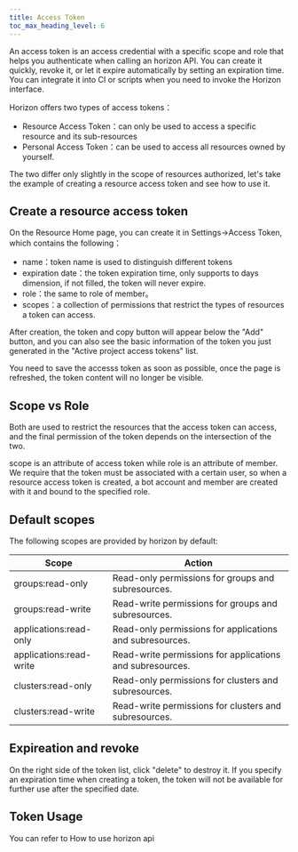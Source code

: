 ```yaml
---
title: Access Token
toc_max_heading_level: 6
---
```


An access token is an access credential with a specific scope and role that helps you authenticate when calling an horizon API. You can create it quickly, revoke it, or let it expire automatically by setting an expiration time. You can integrate it into CI or scripts when you need to invoke the Horizon interface.

Horizon offers two types of access tokens：

* Resource Access Token：can only be used to access a specific resource and its sub-resources
* Personal Access Token：can be used to access all resources owned by yourself.

The two differ only slightly in the scope of resources authorized, let's take the example of creating a resource access token and see how to use it.

## Create a resource access token

On the Resource Home page, you can create it in Settings->Access Token, which contains the following：

- name：token name is used to distinguish different tokens
- expiration date：the token expiration time, only supports to days dimension, if not filled, the token will never expire.
- role：the same to role of member。
- scopes：a collection of permissions that restrict the types of resources a token can access.

After creation, the token and copy button will appear below the "Add" button, and you can also see the basic information of the token you just generated in the "Active project access tokens" list.

You need to save the accesss token as soon as possible, once the page is refreshed, the token content will no longer be visible.

## Scope vs Role

Both are used to restrict the resources that the access token can access, and the final permission of the token depends on the intersection of the two.

scope is an attribute of access token while role is an attribute of member. We require that the token must be associated with a certain user, so when a resource access token is created, a bot account and member are created with it and bound to the specified role.

## Default scopes

The following scopes are provided by horizon by default:

| Scope                   | Action                                                    |
| ----------------------- | --------------------------------------------------------- |
| groups:read-only        | Read-only permissions for groups and subresources.        |
| groups:read-write       | Read-write permissions for groups and subresources.       |
| applications:read-only  | Read-only permissions for applications and subresources.  |
| applications:read-write | Read-write permissions for applications and subresources. |
| clusters:read-only      | Read-only permissions for clusters and subresources.      |
| clusters:read-write     | Read-write permissions for clusters and subresources.     |

## Expireation and revoke

On the right side of the token list, click "delete" to destroy it. If you specify an expiration time when creating a token, the token will not be available for further use after the specified date.

## Token Usage

You can refer to How to use horizon api
